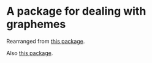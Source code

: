 # A package for dealing with graphemes

Rearranged from [this package](https://github.com/rivo/uniseg).

Also [this package](https://github.com/icholy/replace).
